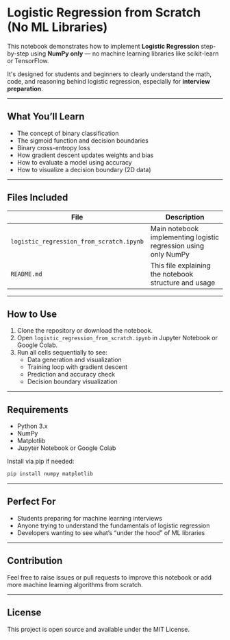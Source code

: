 # Logistic Regression from Scratch (No ML Libraries)

This notebook demonstrates how to implement **Logistic Regression** step-by-step using **NumPy only** — no machine learning libraries like scikit-learn or TensorFlow.

It's designed for students and beginners to clearly understand the math, code, and reasoning behind logistic regression, especially for **interview preparation**.

---

## What You’ll Learn

- The concept of binary classification
- The sigmoid function and decision boundaries
- Binary cross-entropy loss
- How gradient descent updates weights and bias
- How to evaluate a model using accuracy
- How to visualize a decision boundary (2D data)

---

## Files Included

| File | Description |
|------|-------------|
| `logistic_regression_from_scratch.ipynb` | Main notebook implementing logistic regression using only NumPy |
| `README.md` | This file explaining the notebook structure and usage |

---

## How to Use

1. Clone the repository or download the notebook.
2. Open `logistic_regression_from_scratch.ipynb` in Jupyter Notebook or Google Colab.
3. Run all cells sequentially to see:
   - Data generation and visualization
   - Training loop with gradient descent
   - Prediction and accuracy check
   - Decision boundary visualization

---

## Requirements

- Python 3.x
- NumPy
- Matplotlib
- Jupyter Notebook or Google Colab

Install via pip if needed:

```bash
pip install numpy matplotlib
```

---

## Perfect For
* Students preparing for machine learning interviews
* Anyone trying to understand the fundamentals of logistic regression
* Developers wanting to see what’s “under the hood” of ML libraries

---

## Contribution

Feel free to raise issues or pull requests to improve this notebook or add more machine learning algorithms from scratch.

---

## License

This project is open source and available under the MIT License.
